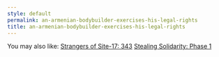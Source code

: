```yaml
---
style: default
permalink: an-armenian-bodybuilder-exercises-his-legal-rights
title: an-armenian-bodybuilder-exercises-his-legal-rights
---
```

You may also like:
[Strangers of Site-17: 343](http://scp-wiki.net/strangers-of-site-17-part-two)
[Stealing Solidarity: Phase 1](http://scp-wiki.net/stealingsolidarityphase1)